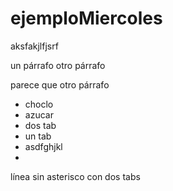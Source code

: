 # ejemploMiercoles

aksfakjlfjsrf

un párrafo
otro párrafo

parece que otro párrafo

* choclo
* azucar
*   dos tab
 * un tab
*    asdfghjkl
*    

  línea sin asterisco con dos tabs


